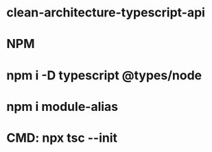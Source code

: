 # clean-architecture-typescript-api


# NPM 
# npm i -D typescript @types/node 
# npm i module-alias
#
#
#
#
#


# CMD: npx tsc --init
#
#
#
#
